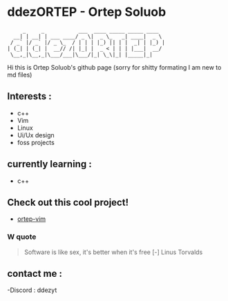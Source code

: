 # ddezORTEP - Ortep Soluob
```
     _     _           ___  ____ _____ _____ ____
  __| | __| | ___ ____/ _ \|  _ \_   _| ____|  _ \
 / _` |/ _` |/ _ \_  / | | | |_) || | |  _| | |_) |
| (_| | (_| |  __// /| |_| |  _ < | | | |___|  __/
 \__,_|\__,_|\___/___|\___/|_| \_\|_| |_____|_|
```
 Hi this is Ortep Soluob's github page
(sorry for shitty formating I am new to md files)
## Interests : 
- c++
- Vim
- Linux
- Ui/Ux design
- foss projects
## currently learning : 
- c++
## Check out this cool project!
- [ortep-vim](https://github.com/ddezORTEP/ortepvim)
### W quote
>Software is like sex, it's better when it's free
 [-] Linus Torvalds
## contact me :
-Discord : ddezyt

<!---
ddezORTEP/ddezORTEP is a ✨ special ✨ repository because its `README.md` (this file) appears on your GitHub profile.
You can click the Preview link to take a look at your changes.
--->
